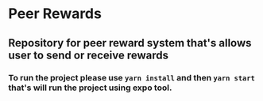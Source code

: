 # Peer Rewards

## Repository for peer reward system that's allows user to send or receive rewards

### To run the project please use `yarn install` and then `yarn start` that's will run the project using expo tool.